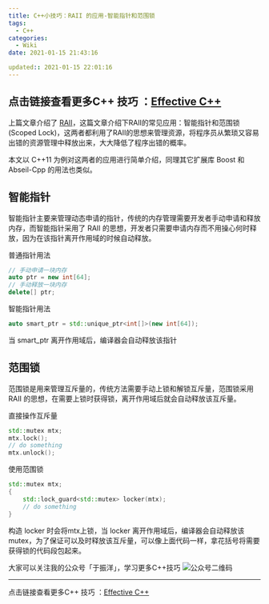 ```yaml
---
title: C++小技巧：RAII 的应用-智能指针和范围锁
tags:
  - C++
categories:
  - Wiki
date: 2021-01-15 21:43:16

updated:: 2021-01-15 22:01:16
---
```



点击链接查看更多C++ 技巧 ：[Effective C++](https://blog.yu-xiaoxian.me/2019/05/03/wiki/EffectivCpp/)
----

上篇文章介绍了 [RAII](https://blog.yu-xiaoxian.me/2021/01/03/wiki/RAII-cpp-idioms/)，这篇文章介绍下RAII的常见应用：智能指针和范围锁(Scoped Lock)，这两者都利用了RAII的思想来管理资源，将程序员从繁琐又容易出错的资源管理中释放出来，大大降低了程序出错的概率。

本文以 C++11 为例对这两者的应用进行简单介绍，同理其它扩展库 Boost 和 Abseil-Cpp 的用法也类似。

## 智能指针
智能指针主要来管理动态申请的指针，传统的内存管理需要开发者手动申请和释放内存，而智能指针采用了 RAII 的思想，开发者只需要申请内存而不用操心何时释放，因为在该指针离开作用域的时候自动释放。

普通指针用法
```cpp
// 手动申请一块内存
auto ptr = new int[64];
// 手动释放一块内存
delete[] ptr;
```
智能指针用法
```cpp
auto smart_ptr = std::unique_ptr<int[]>(new int[64]);
```
当 smart_ptr 离开作用域后，编译器会自动释放该指针

## 范围锁
范围锁是用来管理互斥量的，传统方法需要手动上锁和解锁互斥量，范围锁采用 RAII 的思想，在需要上锁时获得锁，离开作用域后就会自动释放该互斥量。

直接操作互斥量
```cpp
std::mutex mtx;
mtx.lock();
// do something
mtx.unlock();
```

使用范围锁
```cpp
std::mutex mtx;
{
	std::lock_guard<std::mutex> locker(mtx);
	// do something
}
```
构造 locker 时会将mtx上锁，当 locker 离开作用域后，编译器会自动释放该mutex，为了保证可以及时释放该互斥量，可以像上面代码一样，拿花括号将需要获得锁的代码段包起来。

大家可以关注我的公众号「于振洋」，学习更多C++技巧
![公众号二维码](https://img-blog.csdnimg.cn/20200722012125256.jpg?x-oss-process=image/watermark,type_ZmFuZ3poZW5naGVpdGk,shadow_10,text_aHR0cHM6Ly9ibG9nLmNzZG4ubmV0L3l1X3hpYW94aWFuXzIwMTg=,size_16,color_FFFFFF,t_70#pic_center)

----

点击链接查看更多C++ 技巧 ：[Effective C++](https://blog.yu-xiaoxian.me/2019/05/03/wiki/EffectivCpp/)
